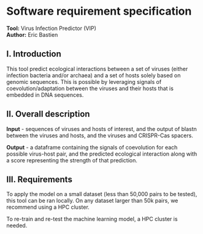 # Software requirement specification

**Tool:** Virus Infection Predictor (VIP)  
**Author:** Eric Bastien

## I. Introduction

This tool predict ecological interactions between a set of viruses (either infection bacteria and/or archaea) and a set of hosts solely based on genomic sequences. This is possible by leveraging signals of coevolution/adaptation between the viruses and their hosts that is embedded in DNA sequences. 

## II. Overall description

**Input** - sequences of viruses and hosts of interest, and the output of blastn between the viruses and hosts, and the viruses and CRISPR-Cas spacers. 

**Output** - a dataframe containing the signals of coevolution for each possible virus-host pair, and the predicted ecological interaction along with a score representing the strength of that prediction. 

## III. Requirements

To apply the model on a small dataset (less than 50,000 pairs to be tested), this tool can be ran locally. On any dataset larger than 50k pairs, we recommend using a HPC cluster. 

To re-train and re-test the machine learning model, a HPC cluster is needed. 


 
